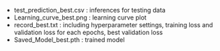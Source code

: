 - test_prediction_best.csv : inferences for testing data
- Learning_curve_best.png : learning curve plot
- record_best.txt : including hyperparameter settings, training loss and validation loss for each epochs, best validation loss
- Saved_Model_best.pth : trained model
